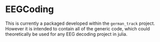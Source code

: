 # EEGCoding

This is currently a packaged developed within the `german_track` project.
However it is intended to contain all of the generic code, which could
theoretically be used for any EEG decoding project in julia.
